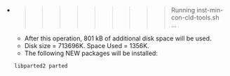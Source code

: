 * >>>>>>>>> Running inst-min-con-cld-tools.sh ...
  * After this operation, 801 kB of additional disk space will be used.
  * Disk size = 713696K. Space Used = 1356K.
  * The following NEW packages will be installed:
  ```bash
  libparted2 parted
  ```
